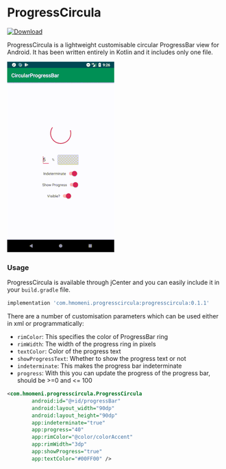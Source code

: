 # ProgressCircula

[ ![Download](https://api.bintray.com/packages/2hamed/maven/ProgressCircula/images/download.svg) ](https://bintray.com/2hamed/maven/ProgressCircula/_latestVersion)

ProgressCircula is a lightweight customisable circular ProgressBar view for Android. It has been written entirely in Kotlin and it includes only one file.

![Showcase](showcase.gif)

### Usage
ProgressCircula is available through jCenter and you can easily include it in your `build.gradle` file.

```groovy
implementation 'com.hmomeni.progresscircula:progresscircula:0.1.1'
```

There are a number of customisation parameters which can be used either in xml or programmatically:

* `rimColor`: This specifies the color of ProgressBar ring
* `rimWidth`: The width of the progress ring in pixels
* `textColor`: Color of the progress text
* `showProgressText`: Whether to show the progress text or not
* `indeterminate`: This makes the progress bar indeterminate
* `progress`: With this you can update the progress of the progress bar, should be >=0 and <= 100

```xml
<com.hmomeni.progresscircula.ProgressCircula
        android:id="@+id/progressBar"
        android:layout_width="90dp"
        android:layout_height="90dp"
        app:indeterminate="true"
        app:progress="40"
        app:rimColor="@color/colorAccent"
        app:rimWidth="3dp"
        app:showProgress="true"
        app:textColor="#00FF00" />
```
